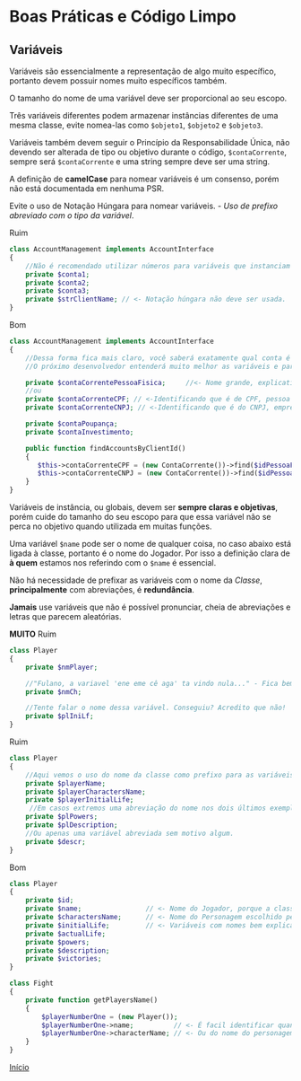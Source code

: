 # Boas Práticas e Código Limpo

## Variáveis

Variáveis são essencialmente a representação de algo muito específico, portanto devem possuir nomes muito específicos também.

O tamanho do nome de uma variável deve ser proporcional ao seu escopo.

Três variáveis diferentes podem armazenar instâncias diferentes de uma mesma classe, evite nomea-las como `$objeto1`, `$objeto2` e `$objeto3`.

Variáveis também devem seguir o Princípio da Responsabilidade Única, não devendo ser alterada de tipo ou objetivo durante o código, `$contaCorrente`, sempre será `$contaCorrente` e uma string sempre deve ser uma string.

A definição de **camelCase** para nomear variáveis é um consenso, porém não está documentada em nenhuma PSR.

Evite o uso de Notação Húngara para nomear variáveis. _- Uso de prefixo abreviado com o tipo da variável_.

Ruim

```PHP
class AccountManagement implements AccountInterface
{
    //Não é recomendado utilizar números para variáveis que instanciam o mesmo objeto.
    private $conta1;
    private $conta2;
    private $conta3;
    private $strClientName; // <- Notação húngara não deve ser usada.
}
```

Bom

```PHP
class AccountManagement implements AccountInterface
{
    //Dessa forma fica mais claro, você saberá exatamente qual conta é o que no futuro do código
    //O próximo desenvolvedor entenderá muito melhor as variáveis e para que elas servem.

    private $contaCorrentePessoaFisica;     //<- Nome grande, explicativo.
    //ou
    private $contaCorrenteCPF; // <-Identificando que é de CPF, pessoa física.
    private $contaCorrenteCNPJ; // <-Identificando que é do CNPJ, empresa.

    private $contaPoupança;
    private $contaInvestimento;

    public function findAccountsByClientId()
    {
       $this->contaCorrenteCPF = (new ContaCorrente())->find($idPessoaFisica);
       $this->contaCorrenteCNPJ = (new ContaCorrente())->find($idPessoaJuridica);
    }
}
```

Variáveis de instância, ou globais, devem ser **sempre claras e objetivas**, porém cuide do tamanho do seu escopo para que essa variável não se perca no objetivo quando utilizada em muitas funções.

Uma variável `$name` pode ser o nome de qualquer coisa, no caso abaixo está ligada à classe, portanto é o nome do Jogador. Por isso a definição clara de **à quem** estamos nos referindo com o `$name` é essencial.

Não há necessidade de prefixar as variáveis com o nome da _Classe_, **principalmente** com abreviações, é **redundância**.

**Jamais** use variáveis que não é possível pronunciar, cheia de abreviações e letras que parecem aleatórias.

**MUITO** Ruim

```PHP
class Player
{
    private $nmPlayer;

    //"Fulano, a variavel 'ene eme cê aga' ta vindo nula..." - Fica bem estranho essa conversa né?
    private $nmCh;

    //Tente falar o nome dessa variável. Conseguiu? Acredito que não!
    private $plIniLf;
}
```

Ruim

```PHP
class Player
{
    //Aqui vemos o uso do nome da classe como prefixo para as variáveis
    private $playerName;
    private $playerCharactersName;
    private $playerInitialLife;
     //Em casos extremos uma abreviação do nome nos dois últimos exemplos.
    private $plPowers;
    private $plDescription;
    //Ou apenas uma variável abreviada sem motivo algum.
    private $descr;
}
```

Bom

```PHP
class Player
{
    private $id;
    private $name;                // <- Nome do Jogador, porque a classe se refere à ele.
    private $charactersName;      // <- Nome do Personagem escolhido pelo jogador.
    private $initialLife;         // <- Variáveis com nomes bem explicativos;
    private $actualLife;
    private $powers;
    private $description;
    private $victories;
}

class Fight
{
    private function getPlayersName()
    {
        $playerNumberOne = (new Player());
        $playerNumberOne->name;          // <- É facil identificar quando se trata do nome do Player.
        $playerNumberOne->characterName; // <- Ou do nome do personagem do Player.
    }
}
```

[Início](PHP.md)
